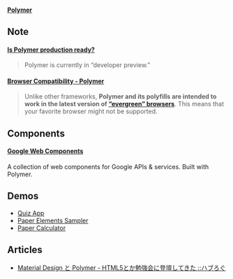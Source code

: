 #### [Polymer](https://www.polymer-project.org/)


## Note

#### [Is Polymer production ready?](https://www.polymer-project.org/resources/faq.html#readiness)
> Polymer is currently in “developer preview.”

#### [Browser Compatibility - Polymer](https://www.polymer-project.org/resources/compatibility.html)

> Unlike other frameworks, __Polymer and its polyfills are intended to work in the latest version of [“evergreen” browsers](http://www.yeti.co/blog/evergreen-web-browser/)__. This means that your favorite browser might not be supported.


## Components
#### [Google Web Components](http://googlewebcomponents.github.io/)
A collection of web components for Google APIs & services. Built with Polymer.


## Demos
- [Quiz App](https://polymer-topeka.appspot.com/)
- [Paper Elements Sampler](https://www.polymer-project.org/components/paper-elements/demo.html#core-toolbar)
- [Paper Calculator](https://www.polymer-project.org/components/paper-calculator/demo.html)


## Articles
- [Material Design と Polymer - HTML5とか勉強会に登壇してきた ::ハブろぐ](http://havelog.ayumusato.com/misc/e609-material_design_html5toka.html)
